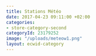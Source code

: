 ```yaml
---
title: Stations Météo
date: 2017-04-23 09:11:00 +02:00
categories:
- store-category-second
categoryId: 23179252
image: "/uploads/meteow1.png"
layout: ecwid-category
---
```


